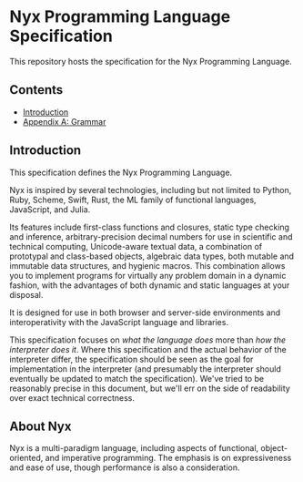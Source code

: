 # Nyx Programming Language Specification

This repository hosts the specification for the Nyx Programming Language.

## Contents

- [Introduction]("#introduction")
- [Appendix A: Grammar]("./grammar.md")

## Introduction

This specification defines the Nyx Programming Language.

Nyx is inspired by several technologies, including but not limited to Python, Ruby, Scheme, Swift, Rust, the ML family of functional languages, JavaScript, and Julia.

Its features include first-class functions and closures, static type checking and inference, arbitrary-precision decimal numbers for use in scientific and technical computing, Unicode-aware textual data, a combination of prototypal and class-based objects, algebraic data types, both mutable and immutable data structures, and hygienic macros. This combination allows you to implement programs for virtually any problem domain in a dynamic fashion, with the advantages of both dynamic and static languages at your disposal.

It is designed for use in both browser and server-side environments and interoperativity with the JavaScript language and libraries.

This specification focuses on *what the language does* more than *how the interpreter does it*. Where this specification and the actual behavior of the interpreter differ, the specification should be seen as the goal for implementation in the interpreter (and presumably the interpreter should eventually be updated to match the specification). We've tried to be reasonably precise in this document, but we'll err on the side of readability over exact technical correctness.

## About Nyx

Nyx is a multi-paradigm language, including aspects of functional, object-oriented, and imperative programming. The emphasis is on expressiveness and ease of use, though performance is also a consideration.